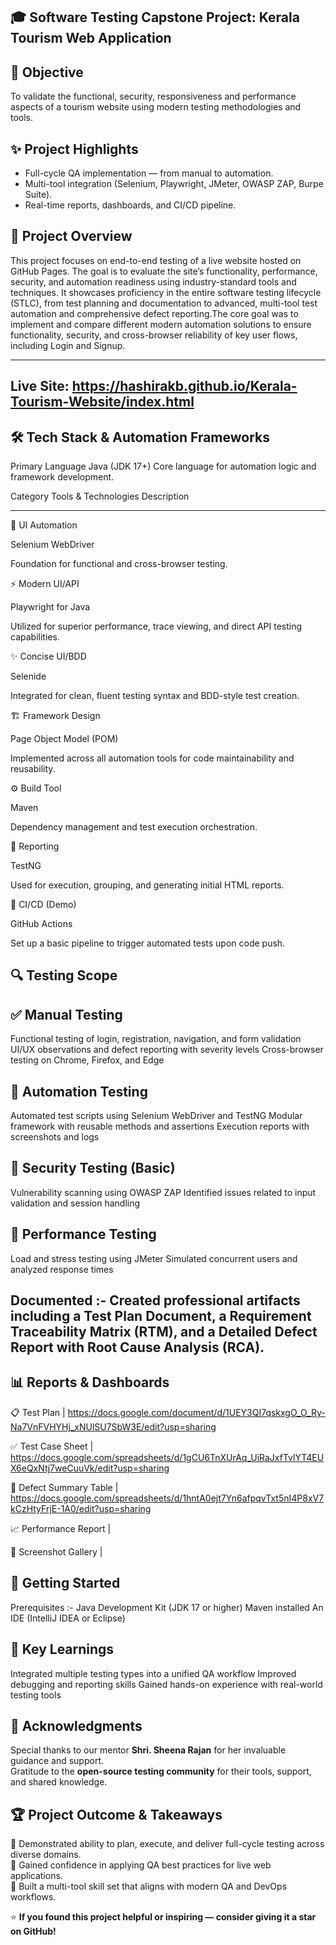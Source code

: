 🎓 Software Testing Capstone Project: Kerala Tourism Web Application
----------------------------------------------------------------------

🎯 Objective
-------------
To validate the functional, security, responsiveness and performance aspects of a tourism website using modern testing methodologies and tools.


✨ Project Highlights
----------------------
- Full-cycle QA implementation — from manual to automation.
- Multi-tool integration (Selenium, Playwright, JMeter, OWASP ZAP, Burpe Suite).
- Real-time reports, dashboards, and CI/CD pipeline.

🌟 Project Overview
----------------------
This project focuses on end-to-end testing of a live website hosted on GitHub Pages. The goal is to evaluate the site’s functionality, performance, security, and automation readiness using industry-standard tools and techniques. It showcases proficiency in the entire software testing lifecycle (STLC), from test planning and documentation to advanced, multi-tool test automation and comprehensive defect reporting.The core goal was to implement and compare different modern automation solutions to ensure functionality, security, and cross-browser reliability of key user flows, including Login and Signup.

--------------------------------------------------------------------------------
Live Site: https://hashirakb.github.io/Kerala-Tourism-Website/index.html
--------------------------------------------------------------------------------

🛠️ Tech Stack & Automation Frameworks
----------------------------------------
Primary Language Java (JDK 17+) Core language for automation logic and framework development.

Category                                 Tools & Technologies                                                    Description          
---------                                ---------------------                                                  --------------
🧩 UI Automation                         

Selenium WebDriver                                         

Foundation for functional and cross-browser testing.

⚡ Modern UI/API

Playwright for Java 

Utilized for superior performance, trace viewing, and direct API testing capabilities.

✨ Concise UI/BDD

Selenide

Integrated for clean, fluent testing syntax and BDD-style test creation.

🏗 Framework Design  

Page Object Model (POM)

Implemented across all automation tools for code maintainability and reusability.

⚙️ Build Tool

Maven 

Dependency management and test execution orchestration.

🧾 Reporting  

TestNG    

Used for execution, grouping, and generating initial HTML reports.

🚀 CI/CD (Demo)

GitHub Actions  

Set up a basic pipeline to trigger automated tests upon code push.


🔍 Testing Scope
-------------------

✅ Manual Testing
-------------------
Functional testing of login, registration, navigation, and form validation
UI/UX observations and defect reporting with severity levels
Cross-browser testing on Chrome, Firefox, and Edge

🤖 Automation Testing
-----------------------
Automated test scripts using Selenium WebDriver and TestNG
Modular framework with reusable methods and assertions
Execution reports with screenshots and logs

🔐 Security Testing (Basic)
----------------------------
Vulnerability scanning using OWASP ZAP
Identified issues related to input validation and session handling

🚀 Performance Testing
-----------------------
Load and stress testing using JMeter
Simulated concurrent users and analyzed response times

Documented :- Created professional artifacts including a Test Plan Document, a Requirement Traceability Matrix (RTM), and a Detailed Defect Report with Root Cause Analysis (RCA).
----------

📊 Reports & Dashboards
-------------------------
📋 Test Plan                                        |  https://docs.google.com/document/d/1UEY3QI7qskxgO_O_Ry-Na7VnFVHYHj_xNUlSU7SbW3E/edit?usp=sharing

✅ Test Case Sheet                                  |  https://docs.google.com/spreadsheets/d/1gCU6TnXUrAq_UiRaJxfTvlYT4EUX6eQxNtj7weCuuVk/edit?usp=sharing

🐞 Defect Summary Table                             |  https://docs.google.com/spreadsheets/d/1hntA0ejt7Yn6afpqvTxt5nI4P8xV7kCzHtyFrjE-1A0/edit?usp=sharing 

📈 Performance Report                               |  

📸 Screenshot Gallery                               |  


🚀 Getting Started
--------------------
Prerequisites :-     Java Development Kit (JDK 17 or higher)
                      Maven installed
                      An IDE (IntelliJ IDEA or Eclipse)

🧠 Key Learnings
-----------------
Integrated multiple testing types into a unified QA workflow
Improved debugging and reporting skills
Gained hands-on experience with real-world testing tools

🙌 Acknowledgments
--------------------
Special thanks to our mentor **Shri. Sheena Rajan** for her invaluable guidance and support.  
Gratitude to the **open-source testing community** for their tools, support, and shared knowledge.

🏆 Project Outcome & Takeaways 
-------------------------------
📌 Demonstrated ability to plan, execute, and deliver full-cycle testing across diverse domains.  
📌 Gained confidence in applying QA best practices for live web applications.  
📌 Built a multi-tool skill set that aligns with modern QA and DevOps workflows.

⭐ **If you found this project helpful or inspiring — consider giving it a star on GitHub!**
